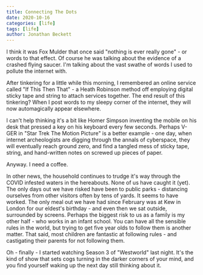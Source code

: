 ```yaml
---
title: Connecting The Dots
date: 2020-10-16
categories: [life]
tags: [life]
author: Jonathan Beckett
---
```


I think it was Fox Mulder that once said "nothing is ever really gone" - or words to that effect. Of course he was talking about the evidence of a crashed flying saucer. I'm talking about the vast swathe of words I used to pollute the internet with.

After tinkering for a little while this morning, I remembered an online service called "If This Then That" - a Heath Robinson method off employing digital sticky tape and string to attach services together. The end result of this tinkering? When I post words to my sleepy corner of the internet, they will now automagically appear elsewhere.

I can't help thinking it's a bit like Homer Simpson inventing the mobile on his desk that pressed a key on his keyboard every few seconds. Perhaps V-GER in "Star Trek The Motion Picture" is a better example - one day, when internet archeologists are digging through the annals of cyberspace, they will eventually reach ground zero, and find a tangled mess of sticky tape, string, and hand-written notes on screwed up pieces of paper.

Anyway. I need a coffee.

In other news, the household continues to trudge it's way through the COVID infested waters in the hereabouts. None of us have caught it (yet). The only days out we have risked have been to public parks - distancing ourselves from other visitors often by tens of yards. It seems to have worked. The only meal out we have had since February was at Kew in London for our eldest's birthday - and even then we sat outside, surrounded by screens. Perhaps the biggest risk to us as a family is my other half - who works in an infant school. You can have all the sensible rules in the world, but trying to get five year olds to follow them is another matter. That said, most children are fantastic at following rules - and castigating their parents for not following them.

Oh - finally - I started watching Season 3 of "Westworld" last night. It's the kind of show that sets cogs turning in the darker corners of your mind, and you find yourself waking up the next day still thinking about it.